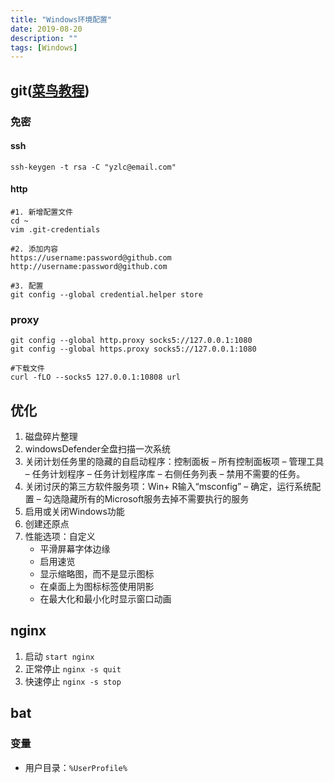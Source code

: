 ```yaml
---
title: "Windows环境配置"
date: 2019-08-20
description: ""
tags: [Windows]
---
```


## git([菜鸟教程](http://www.runoob.com/w3cnote/git-guide.html))
### 免密
#### ssh
`ssh-keygen -t rsa -C "yzlc@email.com"`
#### http
```
#1. 新增配置文件
cd ~
vim .git-credentials

#2. 添加内容
https://username:password@github.com
http://username:password@github.com

#3. 配置
git config --global credential.helper store
```
### proxy
```
git config --global http.proxy socks5://127.0.0.1:1080
git config --global https.proxy socks5://127.0.0.1:1080

#下载文件
curl -fLO --socks5 127.0.0.1:10808 url
```
## 优化
1. 磁盘碎片整理
2. windowsDefender全盘扫描一次系统
3. 关闭计划任务里的隐藏的自启动程序：控制面板 – 所有控制面板项 – 管理工具 – 任务计划程序 – 任务计划程序库 – 右侧任务列表 – 禁用不需要的任务。
4. 关闭讨厌的第三方软件服务项：Win+ R输入“msconfig” – 确定，运行系统配置 – 勾选隐藏所有的Microsoft服务去掉不需要执行的服务
5. 启用或关闭Windows功能
6. 创建还原点
7. 性能选项：自定义
	- 平滑屏幕字体边缘
	- 启用速览
	- 显示缩略图，而不是显示图标
	- 在桌面上为图标标签使用阴影
	- 在最大化和最小化时显示窗口动画
## nginx
1. 启动
`start nginx`
3. 正常停止
`nginx -s quit`
3. 快速停止
`nginx -s stop`
## bat
### 变量
- 用户目录：`%UserProfile%`
